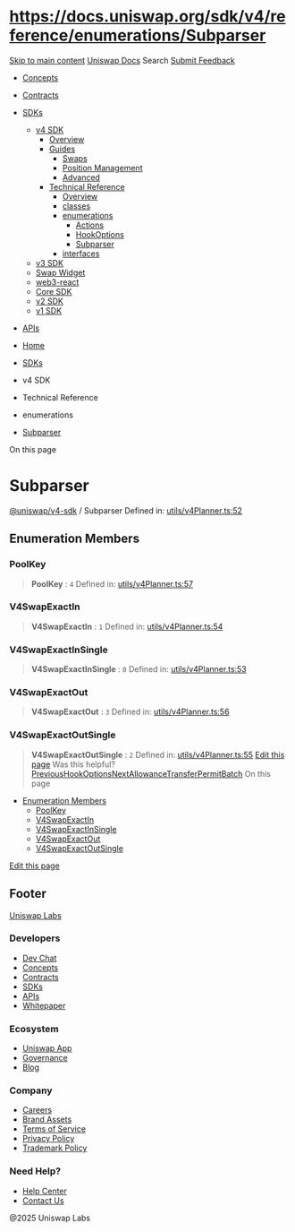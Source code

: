 # https://docs.uniswap.org/sdk/v4/reference/enumerations/Subparser

[Skip to main content](https://docs.uniswap.org/sdk/v4/reference/enumerations/Subparser#__docusaurus_skipToContent_fallback)
[Uniswap Docs](https://docs.uniswap.org/)
Search
[Submit Feedback](https://docs.google.com/forms/d/e/1FAIpQLSdjSkZam8KiatL9XACRVxCHjDJjaPGbls77PCXDKFn4JwykXg/viewform)
  * [Concepts](https://docs.uniswap.org/concepts/overview)
  * [Contracts](https://docs.uniswap.org/contracts/v4/overview)
  * [SDKs](https://docs.uniswap.org/sdk/v4/overview)
    * [v4 SDK](https://docs.uniswap.org/sdk/v4/overview)
      * [Overview](https://docs.uniswap.org/sdk/v4/overview)
      * [Guides](https://docs.uniswap.org/sdk/v4/guides/swaps/quoting)
        * [Swaps](https://docs.uniswap.org/sdk/v4/guides/swaps/quoting)
        * [Position Management](https://docs.uniswap.org/sdk/v4/guides/liquidity/position-minting)
        * [Advanced](https://docs.uniswap.org/sdk/v4/guides/advanced/pool-data)
      * [Technical Reference](https://docs.uniswap.org/sdk/v4/reference/overview)
        * [Overview](https://docs.uniswap.org/sdk/v4/reference/overview)
        * [classes](https://docs.uniswap.org/sdk/v4/reference/classes/Hook)
        * [enumerations](https://docs.uniswap.org/sdk/v4/reference/enumerations/Actions)
          * [Actions](https://docs.uniswap.org/sdk/v4/reference/enumerations/Actions)
          * [HookOptions](https://docs.uniswap.org/sdk/v4/reference/enumerations/HookOptions)
          * [Subparser](https://docs.uniswap.org/sdk/v4/reference/enumerations/Subparser)
        * [interfaces](https://docs.uniswap.org/sdk/v4/reference/interfaces/AllowanceTransferPermitBatch)
    * [v3 SDK](https://docs.uniswap.org/sdk/v3/overview)
    * [Swap Widget](https://docs.uniswap.org/sdk/swap-widget/overview)
    * [web3-react](https://docs.uniswap.org/sdk/web3-react/overview)
    * [Core SDK](https://docs.uniswap.org/sdk/core/overview)
    * [v2 SDK](https://docs.uniswap.org/sdk/v2/overview)
    * [v1 SDK](https://docs.uniswap.org/sdk/v1/overview)
  * [APIs](https://docs.uniswap.org/api/subgraph/overview)


  * [Home](https://docs.uniswap.org/)
  * [SDKs](https://docs.uniswap.org/sdk/v4/overview)
  * v4 SDK
  * Technical Reference
  * enumerations
  * [Subparser](https://docs.uniswap.org/sdk/v4/reference/enumerations/Subparser)


On this page
# Subparser
[@uniswap/v4-sdk](https://docs.uniswap.org/sdk/v4/reference/overview) / Subparser
Defined in: [utils/v4Planner.ts:52](https://github.com/Uniswap/sdks/blob/9cf6edb2df79338ae58f7ea7ca979c35a8a9bd56/sdks/v4-sdk/src/utils/v4Planner.ts#L52)
## Enumeration Members[​](https://docs.uniswap.org/sdk/v4/reference/enumerations/Subparser#enumeration-members "Direct link to Enumeration Members")
### PoolKey[​](https://docs.uniswap.org/sdk/v4/reference/enumerations/Subparser#poolkey "Direct link to PoolKey")
> **PoolKey** : `4`
Defined in: [utils/v4Planner.ts:57](https://github.com/Uniswap/sdks/blob/9cf6edb2df79338ae58f7ea7ca979c35a8a9bd56/sdks/v4-sdk/src/utils/v4Planner.ts#L57)
### V4SwapExactIn[​](https://docs.uniswap.org/sdk/v4/reference/enumerations/Subparser#v4swapexactin "Direct link to V4SwapExactIn")
> **V4SwapExactIn** : `1`
Defined in: [utils/v4Planner.ts:54](https://github.com/Uniswap/sdks/blob/9cf6edb2df79338ae58f7ea7ca979c35a8a9bd56/sdks/v4-sdk/src/utils/v4Planner.ts#L54)
### V4SwapExactInSingle[​](https://docs.uniswap.org/sdk/v4/reference/enumerations/Subparser#v4swapexactinsingle "Direct link to V4SwapExactInSingle")
> **V4SwapExactInSingle** : `0`
Defined in: [utils/v4Planner.ts:53](https://github.com/Uniswap/sdks/blob/9cf6edb2df79338ae58f7ea7ca979c35a8a9bd56/sdks/v4-sdk/src/utils/v4Planner.ts#L53)
### V4SwapExactOut[​](https://docs.uniswap.org/sdk/v4/reference/enumerations/Subparser#v4swapexactout "Direct link to V4SwapExactOut")
> **V4SwapExactOut** : `3`
Defined in: [utils/v4Planner.ts:56](https://github.com/Uniswap/sdks/blob/9cf6edb2df79338ae58f7ea7ca979c35a8a9bd56/sdks/v4-sdk/src/utils/v4Planner.ts#L56)
### V4SwapExactOutSingle[​](https://docs.uniswap.org/sdk/v4/reference/enumerations/Subparser#v4swapexactoutsingle "Direct link to V4SwapExactOutSingle")
> **V4SwapExactOutSingle** : `2`
Defined in: [utils/v4Planner.ts:55](https://github.com/Uniswap/sdks/blob/9cf6edb2df79338ae58f7ea7ca979c35a8a9bd56/sdks/v4-sdk/src/utils/v4Planner.ts#L55)
[Edit this page](https://github.com/uniswap/uniswap-docs/tree/main/docs/sdk/v4/reference/enumerations/Subparser.md)
Was this helpful?
[PreviousHookOptions](https://docs.uniswap.org/sdk/v4/reference/enumerations/HookOptions)[NextAllowanceTransferPermitBatch](https://docs.uniswap.org/sdk/v4/reference/interfaces/AllowanceTransferPermitBatch)
On this page
  * [Enumeration Members](https://docs.uniswap.org/sdk/v4/reference/enumerations/Subparser#enumeration-members)
    * [PoolKey](https://docs.uniswap.org/sdk/v4/reference/enumerations/Subparser#poolkey)
    * [V4SwapExactIn](https://docs.uniswap.org/sdk/v4/reference/enumerations/Subparser#v4swapexactin)
    * [V4SwapExactInSingle](https://docs.uniswap.org/sdk/v4/reference/enumerations/Subparser#v4swapexactinsingle)
    * [V4SwapExactOut](https://docs.uniswap.org/sdk/v4/reference/enumerations/Subparser#v4swapexactout)
    * [V4SwapExactOutSingle](https://docs.uniswap.org/sdk/v4/reference/enumerations/Subparser#v4swapexactoutsingle)


[Edit this page](https://github.com/uniswap/uniswap-docs/tree/main/docs/sdk/v4/reference/enumerations/Subparser.md)
## Footer
[Uniswap Labs](https://docs.uniswap.org/)
### Developers
  * [Dev Chat](https://discord.com/invite/uniswap)
  * [Concepts](https://docs.uniswap.org/concepts/overview)
  * [Contracts](https://docs.uniswap.org/contracts/v4/overview)
  * [SDKs](https://docs.uniswap.org/sdk/v4/overview)
  * [APIs](https://docs.uniswap.org/api/subgraph/overview)
  * [Whitepaper](https://app.uniswap.org/whitepaper-v4.pdf)


### Ecosystem
  * [Uniswap App](https://app.uniswap.org/)
  * [Governance](https://www.uniswapfoundation.org/governance)
  * [Blog](https://blog.uniswap.org/)


### Company
  * [Careers](https://boards.greenhouse.io/uniswaplabs)
  * [Brand Assets](https://github.com/Uniswap/brand-assets/raw/main/Uniswap%20Brand%20Assets.zip)
  * [Terms of Service](https://support.uniswap.org/hc/en-us/articles/30935100859661-Uniswap-Labs-Terms-of-Service)
  * [Privacy Policy](https://support.uniswap.org/hc/en-us/articles/30934457771405-Uniswap-Labs-Privacy-Policy)
  * [Trademark Policy](https://support.uniswap.org/hc/en-us/articles/30934762216973-Uniswap-Labs-Trademark-Guidelines)


### Need Help?
  * [Help Center](https://support.uniswap.org/)
  * [Contact Us](https://support.uniswap.org/hc/en-us/requests/new)


@2025 Uniswap Labs
[](https://github.com/uniswap/uniswap-docs)[](https://twitter.com/Uniswap)[](https://discord.com/invite/uniswap)
